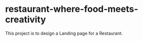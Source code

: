 # restaurant-where-food-meets-creativity
This project is to design a Landing page for a Restaurant.

